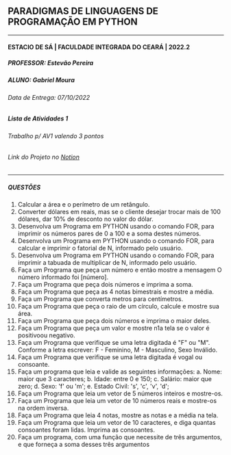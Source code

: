 ## PARADIGMAS DE LINGUAGENS DE PROGRAMAÇÃO EM PYTHON
---
#### ESTACIO DE SÁ | FACULDADE INTEGRADA DO CEARÁ | 2022.2
##### PROFESSOR: Estevão Pereira
##### ALUNO: Gabriel Moura
###### Data de Entrega: 07/10/2022
##### Lista de Atividades 1
###### Trabalho p/ AV1 valendo 3 pontos
###### Link do Projeto no [Notion](https://gabrielmdev.notion.site/Paradigmas-em-Python-Trabalho-AV1-d700c7ff1d814d4f9fda4e28b66f6c2a)
---
##### QUESTÕES
1. Calcular a área e o perímetro de um retângulo.
2. Converter dólares em reais, mas se o cliente desejar trocar mais de 100 dólares, dar 10% de desconto no valor do dólar.
3. Desenvolva um Programa em PYTHON usando o comando FOR, para imprimir os números pares de 0 a 100 e a soma destes números.
4. Desenvolva um Programa em PYTHON usando o comando FOR, para calcular e imprimir o fatorial de N, informado pelo usuário.
5. Desenvolva um Programa em PYTHON usando o comando FOR, para imprimir a tabuada de multiplicar de N, informado pelo usuário.
6. Faça um Programa que peça um número e então mostre a mensagem O número informado foi [número].
7. Faça um Programa que peça dois números e imprima a soma.
8. Faça um Programa que peça as 4 notas bimestrais e mostre a média.
9. Faça um Programa que converta metros para centímetros. 
10. Faça um Programa que peça o raio de um círculo, calcule e mostre sua área.
11. Faça um Programa que peça dois números e imprima o maior deles.
12. Faça um Programa que peça um valor e mostre n1a tela se o valor é positivoou negativo.
13. Faça um Programa que verifique se uma letra digitada é "F" ou "M". Conforme a letra escrever: F - Feminino, M - Masculino, Sexo Inválido.
14. Faça um Programa que verifique se uma letra digitada é vogal ou consoante.
15. Faça um programa que leia e valide as seguintes informações:
    a. Nome: maior que 3 caracteres;
    b. Idade: entre 0 e 150;
    c. Salário: maior que zero;
    d. Sexo: 'f' ou 'm';
    e. Estado Civil: 's', 'c', 'v', 'd';
16. Faça um Programa que leia um vetor de 5 números inteiros e mostre-os.
17. Faça um Programa que leia um vetor de 10 números reais e mostre-os na ordem inversa.
18. Faça um Programa que leia 4 notas, mostre as notas e a média na tela.
19. Faça um Programa que leia um vetor de 10 caracteres, e diga quantas consoantes foram lidas. Imprima as consoantes.
20. Faça um programa, com uma função que necessite de três argumentos, e que forneça a soma desses três argumentos

